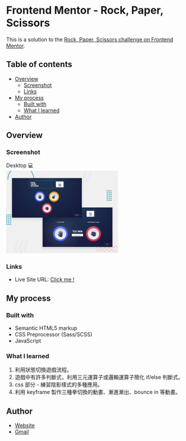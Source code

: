 # Frontend Mentor - Rock, Paper, Scissors

This is a solution to the [Rock, Paper, Scissors challenge on Frontend Mentor](https://www.frontendmentor.io/challenges/rock-paper-scissors-game-pTgwgvgH).

## Table of contents

- [Overview](#overview)
  - [Screenshot](#screenshot)
  - [Links](#links)
- [My process](#my-process)
  - [Built with](#built-with)
  - [What I learned](#what-i-learned)
- [Author](#author)

## Overview

### Screenshot

Desktop 💻  
<img src="./design/desktop-preview.jpg" width="60%">

### Links

- Live Site URL: [Click me !](https://beckyyyyy.github.io/rock-paper-scissors-game/)

## My process

### Built with

- Semantic HTML5 markup
- CSS Preprocessor (Sass/SCSS)
- JavaScript

### What I learned

1. 利用狀態切換遊戲流程。
2. 遊戲中有許多判斷式，利用三元運算子或邏輯運算子簡化 if/else 判斷式。
3. css 部分 - 練習陰影樣式的多種應用。
4. 利用 keyframe 製作三種拳切換的動畫、漸進漸出、bounce in 等動畫。

## Author

- [Website](https://beckyyyyy.github.io/portfolio/)
- [Gmail](nkes50723@gmail.com)
